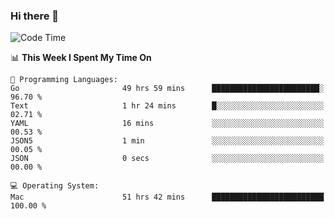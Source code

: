 ### Hi there 👋

<!--
**CrazyCollin/crazycollin** is a ✨ _special_ ✨ repository because its `README.md` (this file) appears on your GitHub profile.

Here are some ideas to get you started:

- 🔭 I’m currently working on ...
- 🌱 I’m currently learning ...
- 👯 I’m looking to collaborate on ...
- 🤔 I’m looking for help with ...
- 💬 Ask me about ...
- 📫 How to reach me: ...
- 😄 Pronouns: ...
- ⚡ Fun fact: ...
-->

<!--START_SECTION:waka-->
![Code Time](http://img.shields.io/badge/Code%20Time-5%2C243%20hrs%2037%20mins-blue)

📊 **This Week I Spent My Time On** 

```text
💬 Programming Languages: 
Go                       49 hrs 59 mins      ████████████████████████░   96.70 % 
Text                     1 hr 24 mins        █░░░░░░░░░░░░░░░░░░░░░░░░   02.71 % 
YAML                     16 mins             ░░░░░░░░░░░░░░░░░░░░░░░░░   00.53 % 
JSON5                    1 min               ░░░░░░░░░░░░░░░░░░░░░░░░░   00.05 % 
JSON                     0 secs              ░░░░░░░░░░░░░░░░░░░░░░░░░   00.00 % 

💻 Operating System: 
Mac                      51 hrs 42 mins      █████████████████████████   100.00 % 
```


<!--END_SECTION:waka-->
